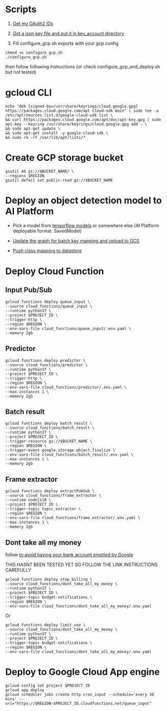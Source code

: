 # Scripts

1. [Get my OAuth2 IDs](https://developers.google.com/identity/protocols/OAuth2)

2. [Get a json key file and put it in key_account directory](https://cloud.google.com/docs/authentication/getting-started)

3. Fill configure_gcp.sh exports with your gcp config

```
chmod +x configure_gcp.sh
./configure_gcp.sh
```

then follow following instructions (or check configure_gcp_and_deploy.sh but not tested)

# gcloud CLI
    echo "deb [signed-by=/usr/share/keyrings/cloud.google.gpg] https://packages.cloud.google.com/apt cloud-sdk main" | sudo tee -a /etc/apt/sources.list.d/google-cloud-sdk.list \
    && curl https://packages.cloud.google.com/apt/doc/apt-key.gpg | sudo apt-key --keyring /usr/share/keyrings/cloud.google.gpg add - \
    && sudo apt-get update \
    && sudo apt-get install -y google-cloud-sdk \
    && sudo rm -rf /var/lib/apt/lists/*

# Create GCP storage bucket
    gsutil mb gs://$BUCKET_NAME/ \
    --regions $REGION
    gsutil defacl set public-read gs://$BUCKET_NAME

# Deploy an object detection model to AI Platform
- Pick a model from [tensorflow models](https://github.com/tensorflow/models/blob/master/research/object_detection/g3doc/detection_model_zoo.md)
or somewhere else (AI Platform deployable format: SavedModel)

- [Update the graph for batch key mapping and upload to GCS](https://colab.research.google.com/drive/1CZxrvowmuzwfJJoUBjgIjsIpb-1gh53h)

- [Push class mapping to datastore](https://colab.research.google.com/drive/1JLJt4tUXNgeuq3Y9PPvZitBS2B7J7Ker)

<!--
gcloud -q ai-platform versions delete $VERSION --model $MODEL
gcloud -q ai-platform models delete $MODEL
gcloud ai-platform models create $MODEL \
--regions $REGION

gcloud ai-platform versions create $VERSION \
    --model $MODEL \
    --origin gs://$BUCKET_NAME/saved_model \
    --runtime-version 1.14 \
    --python-version 2.7
-->



# Deploy Cloud Function

## Input Pub/Sub
    gcloud functions deploy queue_input \
    --source cloud_functions/queue_input \
    --runtime python37 \
    --project $PROJECT_ID \
    --trigger-http \
    --region $REGION \
    --env-vars-file cloud_functions/queue_input/.env.yaml \
    --memory 2gb
## Predictor
    gcloud functions deploy predictor \
    --source cloud_functions/predictor \
    --runtime python37 \
    --project $PROJECT_ID \
    --trigger-http \
    --region $REGION \
    --env-vars-file cloud_functions/predictor/.env.yaml \
    --max-instances 1 \
    --memory 2gb
## Batch result
    gcloud functions deploy batch_result \
    --source cloud_functions/batch_result \
    --runtime python37 \
    --project $PROJECT_ID \
    --trigger-resource gs://$BUCKET_NAME \
    --region $REGION \
    --trigger-event google.storage.object.finalize \
    --env-vars-file cloud_functions/batch_result/.env.yaml \
    --max-instances 1 \
    --memory 2gb
## Frame extractor
    gcloud functions deploy extractPubSub \
    --source cloud_functions/frame_extractor \
    --runtime nodejs10 \
    --project $PROJECT_ID \
    --trigger-topic topic_extractor \
    --region $REGION \
    --env-vars-file cloud_functions/frame_extractor/.env.yaml \
    --max-instances 1 \
    --memory 2gb
## Dont take all my money
follow [to avoid having your bank account emptied by Google](https://cloud.google.com/billing/docs/how-to/notify#set_up_budget_notifications)

THIS HASNT BEEN TESTED YET SO FOLLOW THE LINK INSTRUCTIONS CAREFULLY

    gcloud functions deploy stop_billing \
    --source cloud_functions/dont_take_all_my_money \
    --runtime python37 \
    --project $PROJECT_ID \
    --trigger-topic budget-notifications \
    --region $REGION \
    --env-vars-file cloud_functions/dont_take_all_my_money/.env.yaml
Or

    gcloud functions deploy limit_use \
    --source cloud_functions/dont_take_all_my_money \
    --runtime python37 \
    --project $PROJECT_ID \
    --trigger-topic budget-notifications \
    --region $REGION \
    --env-vars-file cloud_functions/dont_take_all_my_money/.env.yaml
# Deploy to Google Cloud App engine

    gcloud config set project $PROJECT_ID
    gcloud app deploy
    gcloud scheduler jobs create http cron_input --schedule='every 30 mins' --uri="https://$REGION-$PROJECT_ID.cloudfunctions.net/queue_input" 